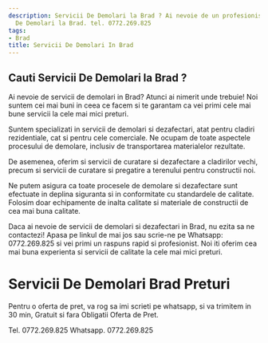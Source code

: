 ```yaml
---
description: Servicii De Demolari la Brad ? Ai nevoie de un profesionist in Servicii
  De Demolari la Brad. tel. 0772.269.825
tags:
- Brad
title: Servicii De Demolari In Brad
---
```



## Cauti Servicii De Demolari la Brad ?


Ai nevoie de servicii de demolari in Brad? Atunci ai nimerit unde trebuie! Noi suntem cei mai buni in ceea ce facem si te garantam ca vei primi cele mai bune servicii la cele mai mici preturi.

Suntem specializati in servicii de demolari si dezafectari, atat pentru cladiri rezidentiale, cat si pentru cele comerciale. Ne ocupam de toate aspectele procesului de demolare, inclusiv de transportarea materialelor rezultate.

De asemenea, oferim si servicii de curatare si dezafectare a cladirilor vechi, precum si servicii de curatare si pregatire a terenului pentru constructii noi.

Ne putem asigura ca toate procesele de demolare si dezafectare sunt efectuate in deplina siguranta si in conformitate cu standardele de calitate. Folosim doar echipamente de inalta calitate si materiale de constructii de cea mai buna calitate.

Daca ai nevoie de servicii de demolari si dezafectari in Brad, nu ezita sa ne contactezi! Apasa pe linkul de mai jos sau scrie-ne pe Whatsapp: 0772.269.825 si vei primi un raspuns rapid si profesionist. Noi iti oferim cea mai buna experienta si servicii de calitate la cele mai mici preturi.

# Servicii De Demolari Brad Preturi
Pentru o oferta de pret, va rog sa imi scrieti pe whatsapp, si va trimitem in 30 min, Gratuit si fara Obligatii Oferta de Pret.

Tel. 0772.269.825
Whatsapp. 0772.269.825